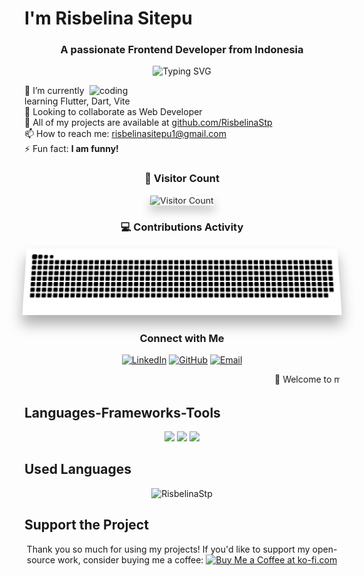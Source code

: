 <!-- Header Section -->
<h1 src="https://media.giphy.com/media/3o85xso9c5sjg8H4k8/giphy.gif" width="5%"></a> I'm Risbelina Sitepu</h1>
<h3 align="center">A passionate Frontend Developer from Indonesia</h3>

<!-- Stylish Banner with Typing Animation -->
<p align="center">
    <img src="https://readme-typing-svg.demolab.com?font=Roboto&size=30&duration=3000&pause=500&color=FF4500&center=true&vCenter=true&width=600&lines=Welcome+to+my+GitHub!;I+am+Risbelina+Sitepu;A+Frontend+Developer;Let's+Create+Something+Amazing!" alt="Typing SVG">
</p>

<!-- Frog GIF & Intro -->
<img align="right" alt="coding" width="400" src="https://media.giphy.com/media/l2JhOqJ5W7os8n9rG/giphy.gif">
<p align="left">
    🌱 I’m currently learning Flutter, Dart, Vite<br>
    🤝 Looking to collaborate as Web Developer<br>
    📂 All of my projects are available at <a href="https://github.com/RisbelinaStp?tab=repositories" target="_blank">github.com/RisbelinaStp</a><br>
    📫 How to reach me: <a href="mailto:risbelinasitepu1@gmail.com">risbelinasitepu1@gmail.com</a><br>
    ⚡ Fun fact: <b>I am funny!</b>
</p>

<!-- Visitor Count & Contributions with 3D Effect --> 
<div align="center"> <h3>👀 Visitor Count</h3> <!-- Visitor Counter with 3D Shadow Effect --> <img src="https://profile-counter.glitch.me/RisbelinaStp/count.svg" alt="Visitor Count" width="120" style="transform: perspective(500px) rotateX(20deg); box-shadow: 0px 10px 15px rgba(0, 0, 0, 0.2); transition: all 0.3s ease-in-out;"> 
<h3>💻 Contributions Activity</h3> 
<!-- Contribution Snake Animation with 3D Tilt Effect --> 
<img src="https://raw.githubusercontent.com/salesp07/salesp07/output/github-contribution-grid-snake-dark.svg" alt="snake eating my contributions" style="max-width: 100%; transform: perspective(1000px) rotateX(15deg); box-shadow: 0px 15px 20px rgba(0, 0, 0, 0.3); transition: transform 0.3s ease-in-out;"> 
</div>

<!-- Social Icons -->
<div align="center">
    <h3>Connect with Me</h3>
    <a href="https://linkedin.com/in/risbelina" target="_blank"><img src="https://img.shields.io/badge/LinkedIn-0A66C2?style=for-the-badge&logo=linkedin&logoColor=white" alt="LinkedIn"></a>
    <a href="https://github.com/RisbelinaStp" target="_blank"><img src="https://img.shields.io/badge/GitHub-181717?style=for-the-badge&logo=github&logoColor=white" alt="GitHub"></a>
    <a href="mailto:risbelinasitepu1@gmail.com" target="_blank"><img src="https://img.shields.io/badge/Email-EA4335?style=for-the-badge&logo=gmail&logoColor=white" alt="Email"></a>
</div>

<!-- Marquee Animation -->
<p align="center">
    <marquee behavior="scroll" direction="left" scrollamount="5">
        🐸 Welcome to my world of coding! | 🚀 Let's collaborate and create something amazing! | 🌟 Thank you for visiting!
    </marquee>
</p>

<!-- Languages, Frameworks, and Tools -->
## <b>Languages-Frameworks-Tools</b>
<p align="center">
    <code><img src="https://skillicons.dev/icons?i=c,cpp,css,dart,go,html,java,javascript,lua,md,mysql,php,py,regex,sass"/></code>
    <code><img src="https://skillicons.dev/icons?i=bootstrap,flutter,gradle,materialui,jquery,nextjs,nodejs,npm,postman,react,tailwind,vite"/></code>
    <code><img src="https://skillicons.dev/icons?i=androidstudio,arduino,codepen,figma,git,github,powershell,pycharm,sublime,stackoverflow,vercel,visualstudio,vscode"/></code>
</p>

<!-- Most Used Languages -->
## <b>Used Languages</b>
<p align="center">
    <img src="https://github-readme-stats.vercel.app/api/top-langs?username=RisbelinaStp&show_icons=true&locale=en&layout=compact" alt="RisbelinaStp">
</p>

<!-- Support Section -->
## Support the Project
<p align="center">
    Thank you so much for using my projects! If you'd like to support my open-source work, consider buying me a coffee:
    <a href='https://ko-fi.com/risbelinasitepu' target='_blank'>
        <img height='36' style='border:0px;height:36px;' src='https://cdn.ko-fi.com/cdn/kofi1.png?v=3' border='0' alt='Buy Me a Coffee at ko-fi.com' />
    </a>
</p>
